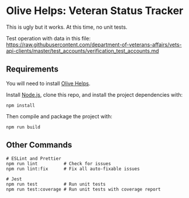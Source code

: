 # Olive Helps: Veteran Status Tracker
This is ugly but it works. At this time, no unit tests.

Test operation with data in this file:
https://raw.githubusercontent.com/department-of-veterans-affairs/vets-api-clients/master/test_accounts/verification_test_accounts.md

## Requirements

You will need to install [Olive Helps](https://oliveai.com/olive-helps/).

Install [Node.js](https://nodejs.org/), clone this repo, and install the project dependencies with:
```shell
npm install
```

Then compile and package the project with:
```shell
npm run build
```

## Other Commands

```shell
# ESLint and Prettier
npm run lint          # Check for issues
npm run lint:fix      # Fix all auto-fixable issues

# Jest
npm run test          # Run unit tests
npm run test:coverage # Run unit tests with coverage report
```
